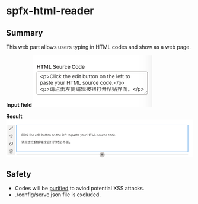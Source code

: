 # spfx-html-reader

## Summary

This web part allows users typing in HTML codes and show as a web page.

**Input field**
![screen shot of input field](screen-shot-1.png)

**Result**
![screen shot of result](screen-shot-2.png)

## Safety

- Codes will be [purified](https://github.com/cure53/DOMPurify) to aviod potential XSS attacks.
- ./config/serve.json file is excluded.
